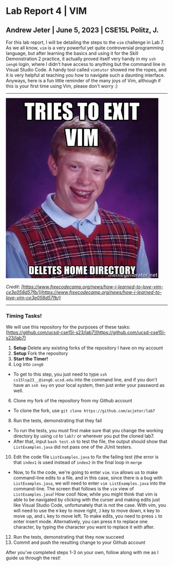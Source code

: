 # Lab Report 4 | VIM
## Andrew Jeter | June 5, 2023 | CSE15L Politz, J.
  
For this lab report, I will be detailing the steps to the `vim` challenge in Lab 7. As we all know, `vim` is a very powerful yet quite controversial programming language, but after learning the basics and using it for the Skill Demonstration 2 practice, it actually proved itself very handy in my `ssh` `ieng6` login, where I didn't have access to anything but the command line in Visual Studio Code. A handy tool called `vimtutor` showed me the ropes, and it is very helpful at teaching you how to navigate such a daunting interface. Anyways, here is a fun little reminder of the many joys of Vim, although if this is your first time using Vim, please don't worry :)

***

![Image](Fun_vim_Meme.jpeg)

_Credit: [https://www.freecodecamp.org/news/how-i-learned-to-love-vim-ce3e058d57fb/](https://www.freecodecamp.org/news/how-i-learned-to-love-vim-ce3e058d57fb/)_

***

### Timing Tasks!
We will use this repository for the purposes of these tasks: [https://github.com/ucsd-cse15l-s23/lab7](https://github.com/ucsd-cse15l-s23/lab7)


1. **Setup** Delete any existing forks of the repository I have on my account
2. **Setup** Fork the repository
3. **Start the Timer!**
4. Log into `ieng6`
  - To get to this step, you just need to type `ssh cs15lsp23__@ieng6.ucsd.edu` into the command line, and if you don't have an `ssh key` on your local system, then just enter your password as well.
6. Clone my fork of the repository from my Github account
  - To clone the fork, use `git clone https://github.com/acjeter/lab7`
8. Run the tests, demonstrating that they fail
  - To run the tests, you must first make sure that you change the working directory by using `cd` to `lab7/` or wherever you put the cloned lab7.
  - After that, input `bash test.sh` to test the file, the output should show that `ListExamples.java` did not pass one of the JUnit testers.
10. Edit the code file `ListExamples.java` to fix the failing test (the error is that `index1` is used instead of `index2` in the final loop in `merge`
  - Now, to fix the code, we're going to enter `vim`. `Vim` allows us to make command-line edits to a file, and in this case, since there is a bug with `ListExamples.java`, we will need to enter `vim ListExamples.java` into the command-line. The screen that follows is the `vim` view of `ListExamples.java`! How cool! Now, while you might think that vim is able to be navigated by clicking with the curser and making edits just like Visual Studio Code, unfortunately that is not the case. With vim, you will need to use the `H` key to move right, `J` key to move down, `K` key to move up, and `L` key to move left. To make edits, you need to press `i` to enter insert mode. Alternatively, you can press `R` to replace one character, by typing the character you want to replace it with after.
12. Run the tests, demonstrating that they now succeed
13. Commit and push the resulting change to your Github account

After you've completed steps 1-3 on your own, follow along with me as I guide us through the rest! 


